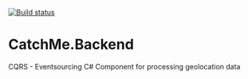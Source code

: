 [![Build status](https://riccardone.visualstudio.com/CatchMe/_apis/build/status/CatchMe-Backend.NET%20Desktop-CI)](https://riccardone.visualstudio.com/CatchMe/_build/latest?definitionId=-1)
  
# CatchMe.Backend
CQRS - Eventsourcing C# Component for processing geolocation data
